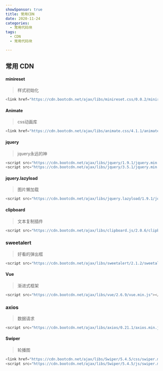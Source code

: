 ```yaml
---
showSponsor: true
title: 常用CDN
date: 2020-11-24
categories:
  - 常用代码块
tags:
  - CDN
  - 常用代码块

---
```


## 常用 CDN

#### minireset

> 样式初始化

```js
<link href="https://cdn.bootcdn.net/ajax/libs/minireset.css/0.0.2/minireset.min.css" rel="stylesheet">
```



#### Animate

> css动画库

```js
<link href="https://cdn.bootcdn.net/ajax/libs/animate.css/4.1.1/animate.min.css" rel="stylesheet">
```



#### jquery

> jquery永远的神

```js
<script src="https://cdn.bootcdn.net/ajax/libs/jquery/1.9.1/jquery.min.js"></script>
<script src="https://cdn.bootcdn.net/ajax/libs/jquery/3.5.1/jquery.min.js"></script>
```



#### jquery.lazyload

> 图片懒加载

```js
<script src="https://cdn.bootcdn.net/ajax/libs/jquery.lazyload/1.9.1/jquery.lazyload.min.js"></script>
```



#### clipboard

> 文本复制插件

```js
<script src="https://cdn.bootcdn.net/ajax/libs/clipboard.js/2.0.6/clipboard.min.js"></script>
```



### sweetalert

> 好看的弹出框

```js
<script src="https://cdn.bootcdn.net/ajax/libs/sweetalert/2.1.2/sweetalert.min.js"></script>
```



#### Vue

> 渐进式框架

```js
<script src="https://cdn.bootcdn.net/ajax/libs/vue/2.6.9/vue.min.js"></script>
```



### axios

> 数据请求

```js
<script src="https://cdn.bootcdn.net/ajax/libs/axios/0.21.1/axios.min.js"></script>
```



#### Swiper

> 轮播图

```js
<link href="https://cdn.bootcdn.net/ajax/libs/Swiper/5.4.5/css/swiper.min.css" rel="stylesheet">
<script src="https://cdn.bootcdn.net/ajax/libs/Swiper/5.4.5/js/swiper.min.js"></script>


```
